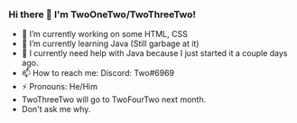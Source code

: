 ### Hi there 👋 I'm TwoOneTwo/TwoThreeTwo!
 
<!--
**TwoThreeTwo/TwoThreeTwo** is a ✨ _special_ ✨ repository because its `README.md` (this file) appears on your GitHub profile.

Here are some ideas to get you started:

- 🔭 I’m currently working on ...
- 🌱 I’m currently learning ...
- 👯 I’m looking to collaborate on ...
- 🤔 I’m looking for help with ...
- 💬 Ask me about ...
- 📫 How to reach me: ...
- 😄 Pronouns: ...
- ⚡ Fun fact: ...
-->
- 🔭 I’m currently working on some HTML, CSS
- 🌱 I’m currently learning Java (Still garbage at it)
- 🤔 I currently need help with Java because I just started it a couple days ago.
- 📫 How to reach me: Discord: Two#6969
- ⚡ Pronouns: He/Him
- TwoThreeTwo will go to TwoFourTwo next month.
- Don't ask me why.

